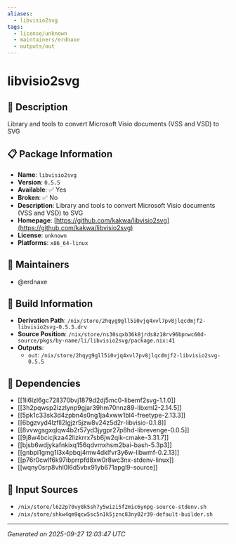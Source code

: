 ```yaml
---
aliases:
  - libvisio2svg
tags:
  - license/unknown
  - maintainers/erdnaxe
  - outputs/out
---
```


# libvisio2svg

## 📝 Description

Library and tools to convert Microsoft Visio documents (VSS and VSD) to SVG

## 📋 Package Information

- **Name**: `libvisio2svg`
- **Version**: `0.5.5`
- **Available**: ✅ Yes
- **Broken**: ✅ No
- **Description**: Library and tools to convert Microsoft Visio documents (VSS and VSD) to SVG
- **Homepage**: [https://github.com/kakwa/libvisio2svg](https://github.com/kakwa/libvisio2svg)
- **License**: `unknown`
- **Platforms**: `x86_64-linux`
## 👥 Maintainers

- @erdnaxe


## 🔧 Build Information

- **Derivation Path**: `/nix/store/2hqyg9gll5i0vjq4xvl7pv8jlqcdmjf2-libvisio2svg-0.5.5.drv`
- **Source Position**: `/nix/store/ns30sqxb36k8jrds8z18rv96bpnwc60d-source/pkgs/by-name/li/libvisio2svg/package.nix:41`
- **Outputs**:
  - `out`:  `/nix/store/2hqyg9gll5i0vjq4xvl7pv8jlqcdmjf2-libvisio2svg-0.5.5`

## 🔗 Dependencies

- [[1li6lzl6gc72ll370bvj1879d2dj5mc0-libemf2svg-1.1.0]]
- [[3h2pqwsp2izzlynp9gjar39hm70nnz89-libxml2-2.14.5]]
- [[5pk1c33sk3d4zpbn4s0ng1ja4xww1bl4-freetype-2.13.3]]
- [[6bgzvyd4lzfll2lgjzr5jzw8v24z5d2r-libvisio-0.1.8]]
- [[8vvwgsgxqlqw4b2r57yd3jygpr27p8hd-librevenge-0.0.5]]
- [[9j8w4bcicjkza42lizkrrx7sb6jw2qik-cmake-3.31.7]]
- [[bjsb6wdjykafnkixq156qdvmxhsm2bai-bash-5.3p3]]
- [[gnbpi1gmg1l3x4pbqj4mw4dklfvr3y6w-libwmf-0.2.13]]
- [[p76r0cwlf6k97ibprrpfd8xw0r8wc3nx-stdenv-linux]]
- [[wqny0srp8vhl0l6d5vbx91yb671apgl9-source]]

## 📁 Input Sources

- `/nix/store/l622p70vy8k5sh7y5wizi5f2mic6ynpg-source-stdenv.sh`
- `/nix/store/shkw4qm9qcw5sc5n1k5jznc83ny02r39-default-builder.sh`

---
*Generated on 2025-09-27 12:03:47 UTC*
